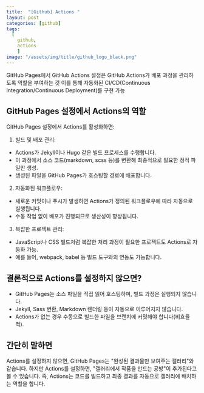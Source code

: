 ```yaml
---
title:  "[Github] Actions "
layout: post 
categories: [github]
tags:
  [
    github,
    actions
    ] 
image: "/assets/img/title/github_logo_black.png"
---
```



GitHub Pages에서 GitHub Actions 설정은 GitHub Actions가 배포 과정을 관리하도록 역할을 부여하는 것
이를 통해 자동화된 CI/CD(Continuous Integration/Continuous Deployment)를 구현 가능

## GitHub Pages 설정에서 Actions의 역할

GitHub Pages 설정에서 Actions를 활성화하면:

1. 빌드 및 배포 관리:
* Actions가 Jekyll이나 Hugo 같은 빌드 프로세스를 수행합니다.
* 이 과정에서 소스 코드(markdown, scss 등)를 변환해 최종적으로 필요한 정적 파일만 생성.
* 생성된 파일을 GitHub Pages가 호스팅할 경로에 배포합니다.

2. 자동화된 워크플로우:
* 새로운 커밋이나 푸시가 발생하면 Actions가 정의된 워크플로우에 따라 자동으로 실행됩니다.
* 수동 작업 없이 배포가 진행되므로 생산성이 향상됩니다.

3. 복잡한 프로젝트 관리:
* JavaScript나 CSS 빌드처럼 복잡한 처리 과정이 필요한 프로젝트도 Actions로 자동화 가능.
* 예를 들어, webpack, babel 등 빌드 도구와의 연동도 가능합니다.

## 결론적으로 Actions를 설정하지 않으면?
* GitHub Pages는 소스 파일을 직접 읽어 호스팅하며, 빌드 과정은 실행되지 않습니다.
* Jekyll, Sass 변환, Markdown 렌더링 등이 자동으로 이루어지지 않습니다.
* Actions가 없는 경우 수동으로 빌드한 파일을 브랜치에 커밋해야 합니다(비효율적).

## 간단히 말하면
Actions를 설정하지 않으면, GitHub Pages는 "완성된 결과물만 보여주는 갤러리"와 같습니다.
하지만 Actions를 설정하면, "갤러리에서 작품을 만드는 공방"이 추가된다고 볼 수 있습니다.
즉, Actions는 코드를 빌드하고 최종 결과를 자동으로 갤러리에 배치하는 역할을 합니다.